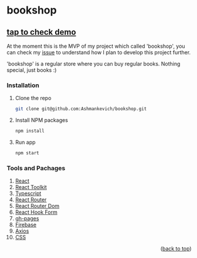 # bookshop
## [tap to check demo](https://ashmankevich.github.io/bookshop/)

At the moment this is the MVP of my project which called 'bookshop', you can check my [issue](https://github.com/Ashmankevich/spa_bookshop/issues) to understand how I plan to develop this project further.

'bookshop' is a regular store where you can buy regular books. Nothing special, just books :)

### Installation

1. Clone the repo
   ```sh
   git clone git@github.com:Ashmankevich/bookshop.git
   ```
2. Install NPM packages
   ```sh
   npm install
   ```
3. Run app
   ```sh
   npm start
   ```

### Tools and Pachages

1. [React](https://reactjs.org/)
2. [React Toolkit](https://redux-toolkit.js.org/)
3. [Typescript](https://www.typescriptlang.org/)
4. [React Router](https://reactrouter.com/)
5. [React Router Dom](https://www.npmjs.com/package/react-router-dom)
6. [React Hook Form](https://react-hook-form.com/)
7. [gh-pages](https://www.npmjs.com/package/gh-pages)
8. [Firebase](https://firebase.google.com/)
9. [Axios](https://axios-http.com/docs/intro)
10. [CSS](https://developer.mozilla.org/en-US/docs/Learn/Getting_started_with_the_web/CSS_basics)

<p align="right">(<a href="#top">back to top</a>)</p>

